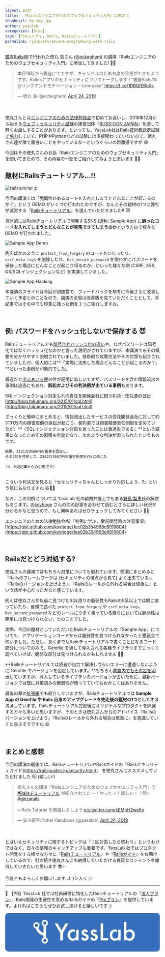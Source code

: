 ```yaml
---
layout: post
title:  『Railsエンジニアのためのウェブセキュリティ入門』に参加 🔐
thumbnail: bg-sky.jpg
author: yasulab
categories: [blog]
tags: [セキュリティ, Rails, Railsチュートリアル]
permalink: /ja/posts/secure-programming-with-rails
---
```


[銀座Rails#8](https://ginza-rails.connpass.com/event/121889/)で行われた徳丸 浩さん ([@ockeghem](https://twitter.com/ockeghem)) の講演『Railsエンジニアのためのウェブセキュリティ入門』に参加してきました! 🏃💨

<div style="margin-bottom: 50px;">
  <blockquote class="twitter-tweet" data-lang="en"><p lang="ja" dir="ltr">本日19時から銀座にてですが、キャンセルのためお席の余裕ができたようです。Railesアプリのセキュリティについてトークします / “銀座Rails#8 @リンクアンドモチベーション - connpass” <a href="https://t.co/1DBQfEBoXk">https://t.co/1DBQfEBoXk</a></p>&mdash; 徳丸 浩 (@ockeghem) <a href="https://twitter.com/ockeghem/status/1120955276339757056?ref_src=twsrc%5Etfw">April 24, 2019</a></blockquote>
</div>

徳丸さんとは[エンジニアのための法律勉強会](https://koyhogetech.hatenablog.com/entry/20150528/coedo-lawstudy)で初めてお会いし、2019年12月から始まる[ウェブ・セキュリティ試験](https://prtimes.jp/main/html/rd/p/000000076.000018759.html)の運営団体『[BOSS-CON JAPAN](https://www.boss-con.jp/aboutus/)』を通して軽くお話しすることがあります。といっても、YassLab社は[Rails技術者認定試験で協力](https://railscp.com/text/)していて、PHPやPythonなどの試験には直接関わっていないので、徳丸さん達が隣で面白いことをやっているなーというぐらいの距離感ですが 😅

今回はその徳丸さんのお話『Railsエンジニアのためのウェブセキュリティ入門』を聞いてきたので、その内容の一部をご紹介してみようと思います 📝💨

## 題材にRailsチュートリアル...!!

![railstutorial.jp](https://i.gyazo.com/ea9e68c7f30c75ea6a2f7a63f4b6e860.jpg)

今回の講演では「脆弱性のあるコードを入れてしまうとどんなことが起こるのか？」という DEMO がいくつか行われたのですが、なんとその題材の1つに弊社が運営する『[Railsチュートリアル](https://railstutorial.jp/)』を選んでいただきました!! 😻

具体的にはRailsチュートリアルで開発するSNS (通称: [Sample App](https://github.com/yasslab/sample_apps)) に**誤ったコードを入れてしまうとどんなことが実現できてしまうのか**という方向で様々な DEMO が行われました。

![Sample App Demo](https://i.gyazo.com/4834fd6d34e8fd161b3413bc29f59a4e.jpg)

例えば次のように `protect_from_forgery` のコードをいじったり、`csrf_meta_tags` を削除したり、`has_secure_password` を使わずにパスワードを保存した場合にどんなことが起こり得るのか、といった様々な例 (CSRF, XSS, OS/SQLインジェクションなど) を実演していました。

![Sample App Hacking](https://i.gyazo.com/8e9926d608bc9c143bcce5533835c9dd.jpg)

本講演のスライドは今回が初披露で、フィードバックを参考に今後さらに改善していく予定とのことなので、講演の全容は改善版を見ていただくこととして、本記事ではその中でも印象に残った例を１つご紹介しますね。

　

## 例: パスワードをハッシュ化しないで保存する 😈

Railsチュートリアルでも[暗号化とハッシュ化の違い](https://railstutorial.jp/chapters/modeling_users#sec-a_hashed_password)や、なぜパスワードは暗号化ではなくハッシュ化なのかと言った説明がされていますが、本講演でもその概要を分かりやすく説明されていました。技術的な攻撃方法やその対策も紹介されていましたが、個人的には**「実際に流失した場合どんなことが起こるのか？」**といった事例が印象的でした。

最近だと[宅ふぁいる便](https://www.filesend.to/)の件が記憶に新しいですが、パスワードを含む情報流出の事例は過去にもあり、**訴訟およびその判決例が出ている事例**もあります。

SQLインジェクション対策もれの責任を開発会社に問う判決 | 徳丸浩の日記
[http://blog.tokumaru.org/2015/01/sql.html](http://blog.tokumaru.org/2015/01/sql.html)

ざっくりと簡単にまとめると、情報流出したサービスの受託開発会社に対して約3131万円の損害賠償の訴訟が起こり、契約書では損害賠償責任制限を定めていたが、**『SQLインジェクション対策を怠ったことは重過失である』**という結果になったためその制限も無効となり、次のような判決が命じられたというものです。

```
結果、3131万9568円の損害を認定し、
その3割を控除して、2262万3697円の損害賠償をY社に命じた

(※ 上記記事からの引用です)
```

<br>こういう判決文を見ると『セキュリティちゃんとしっかり対応しよう...!!』という気にもなりますね 😆🔐✨

なお、この判例については YassLab 社の顧問弁護士でもある[野島 梨恵](http://nojimarie.naganoblog.jp/)氏の解説もあります。[@koyhoge](https://twitter.com/koyhoge) さんの次の記事を合わせて読むとさらに詳しい状況が分かるかなと思うので、もし興味あればぜひチェックしてみてください 👀✅

エンジニアのための法律勉強会#2『判例に学ぶ、受託開発時の注意事項』
[https://gist.github.com/koyhoge/1ee02b354968e8910604](https://gist.github.com/koyhoge/1ee02b354968e8910604)

　

## Railsだとどう対処する?

徳丸さんの講演ではもちろん対策についても触れています。簡潔にまとめると『Railsのフレームワークは (セキュリティの視点から見て) よく出来ている』、『Railsのバージョンを上げよう』、『Railsのレールから外れる場合は慎重に』という話が中心だったかなと感じています。

例えば徳丸さんが以前に見つけたSQL周りの脆弱性もRailsの5系以上では既に直っていたり、冒頭で述べた `protect_from_forgery` や `csrf_meta_tags`、`has_secure_password` などのレールにうまく乗っている限りにおいては脆弱性は簡単には見つけられない、とのことでした。

実際、今回の題材としていただいたRailsチュートリアルの『Sample App』についても、アプリケーションコードからは脆弱性を見つけられなかったと懇親会で伺いました。ただし、あくまでもRailsチュートリアルで書くことになるコード部分についてのみで、Gemfile を通して導入される各種ライブラリまでじっくり調べていけば、脆弱な部分は見つけられるかもしれません 🤔💭

**Railsチュートリアルでは読者が自力で解決しづらいエラーに遭遇しないように Gemfile でバージョンを固定しています。**もちろん[書籍内でもその旨を明示](https://railstutorial.jp/chapters/beginning#sec-bundler)していますが、導入しているライブラリのバージョンが古いために、最新バージョンでは既に対策済みの脆弱性が残ってていてもおかしくはありません。

最後の章の[拡張編](https://railstutorial.jp/chapters/following_users#sec-guide_to_extensions)でも紹介していますが、Railsチュートリアルでは **Sample App の Gemfile や Rails 自身のアップグレードを完走後の題材の1つとしてオススメ**しています。Railsチュートリアル完走後にオリジナルなプロダクトを開発する方々も多いと思いますが、そのときは徳丸さんからのアドバイス『Railsのバージョンを上げよう』『Railsのレールから外れる場合は慎重に』を意識していくと良さそうですね 😆

　

## まとめと感想

今回の講演の最後では、RailsチュートリアルやRailsガイドの『Railsセキュリティガイド](https://railsguides.jp/security.html)』 を徳丸さんにオススメしていただけました 😻 (嬉しい!)

<div style="margin-bottom: 50px;">
  <blockquote class="twitter-tweet" data-lang="en"><p lang="ja" dir="ltr">徳丸さんの講演『Railsエンジニアのためのウェブセキュリティ入門』で <a href="https://twitter.com/hashtag/Rails%E3%83%81%E3%83%A5%E3%83%BC%E3%83%88%E3%83%AA%E3%82%A2%E3%83%AB?src=hash&amp;ref_src=twsrc%5Etfw">#Railsチュートリアル</a> が紹介されてたー！やったー！嬉しい！！😻✨ <a href="https://twitter.com/hashtag/ginzarails?src=hash&amp;ref_src=twsrc%5Etfw">#ginzarails</a> <br><br>&gt; Rails Tutorial を勉強しましょう <a href="https://t.co/kEMpH2weKx">pic.twitter.com/kEMpH2weKx</a></p>&mdash; 安川要平/Yohei Yasukawa (@yasulab) <a href="https://twitter.com/yasulab/status/1121016150182096896?ref_src=twsrc%5Etfw">April 24, 2019</a></blockquote>
</div>

とはいえセキュリティに関するトピックは『１回対策したら終わり』というわけではなく、日々の情報のキャッチアップも重要です。YassLab 社ではプロダクト開発をする様々な方々に『[Railsチュートリアル](https://railstutorial.jp/)』や『[Railsガイド](https://railsguides.jp/)』をお届けしているので、引き続き徳丸さんにも納得していただける良質なコンテンツを維持していきたいと思います 📚✨

今後ともよろしくお願いします...!! (＞人＜ )✨

-----

📣 【PR】YassLab 社では社員研修に特化したRailsチュートリアルの『[法人プラン](https://railstutorial.jp/business)』、Rails開発の生産性を高めるRailsガイドの『[Proプラン](https://railsguides.jp/pro)』を提供しています。よければこちらもぜひお試し頂けると嬉しいです ;)

[![YassLab Inc.](/img/logos/800x200.png)](/)

<script async src="https://platform.twitter.com/widgets.js" charset="utf-8"></script>

